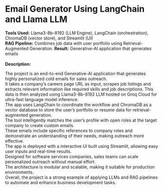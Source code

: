 # **Email Generator Using LangChain and Llama LLM** <br/>

**Tools Used:** Llama3-8b-8192 (LLM Engine), LangChain (orchestration), ChromaDB (vector store), and Streamlit (UI) <br/>
**RAG Pipeline:** Combines job data with user portfolio using Retrieval-Augmented Generation.
**Result:** Generative-AI application that generates emails<br/><br/>
**Description:** <br/>

The project is an end-to-end Generative-AI application that generates highly personalized cold emails for sales outreach. <br>
It takes a company’s careers page URL as input, scrapes job listings and extracts relevant information like required skills and job descriptions. 
This data is then analyzed using Llama3-8b-8192 LLM hosted on Groq Cloud for ultra-fast language model inference. <br>
The app uses LangChain to coordinate the workflow and ChromaDB as a vector database to store the user’s portfolio or resume data for retrieval-augmented generation. <br>
The tool intelligently matches the user’s profile with open roles at the target company to create custom emails. <br>
These emails include specific references to company roles and demonstrate an understanding of their needs, making outreach more effective. <br>
The app is deployed with a interactive UI built using Streamlit, allowing easy user inputs and real-time results. <br>
Designed for software services companies, sales teams can scale personalized outreach without manual effort.<br>
The architecture is modular and scalable, making it suitable for production environments. <br> 
Overall, the project is a strong example of applying LLMs and RAG pipelines to automate and enhance business development tasks.<br>


